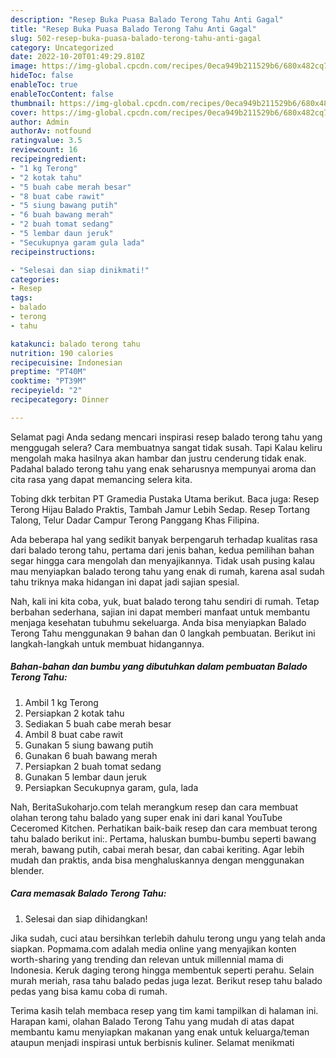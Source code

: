 ```yaml
---
description: "Resep Buka Puasa Balado Terong Tahu Anti Gagal"
title: "Resep Buka Puasa Balado Terong Tahu Anti Gagal"
slug: 502-resep-buka-puasa-balado-terong-tahu-anti-gagal
category: Uncategorized
date: 2022-10-20T01:49:29.810Z
image: https://img-global.cpcdn.com/recipes/0eca949b211529b6/680x482cq70/balado-terong-tahu-foto-resep-utama.jpg
hideToc: false
enableToc: true
enableTocContent: false
thumbnail: https://img-global.cpcdn.com/recipes/0eca949b211529b6/680x482cq70/balado-terong-tahu-foto-resep-utama.jpg
cover: https://img-global.cpcdn.com/recipes/0eca949b211529b6/680x482cq70/balado-terong-tahu-foto-resep-utama.jpg
author: Admin
authorAv: notfound
ratingvalue: 3.5
reviewcount: 16
recipeingredient:
- "1 kg Terong"
- "2 kotak tahu"
- "5 buah cabe merah besar"
- "8 buat cabe rawit"
- "5 siung bawang putih"
- "6 buah bawang merah"
- "2 buah tomat sedang"
- "5 lembar daun jeruk"
- "Secukupnya garam gula lada"
recipeinstructions:

- "Selesai dan siap dinikmati!"
categories:
- Resep
tags:
- balado
- terong
- tahu

katakunci: balado terong tahu 
nutrition: 190 calories
recipecuisine: Indonesian
preptime: "PT40M"
cooktime: "PT39M"
recipeyield: "2"
recipecategory: Dinner

---
```



Selamat pagi Anda sedang mencari inspirasi resep balado terong tahu yang menggugah selera? Cara membuatnya sangat tidak susah. Tapi Kalau keliru mengolah maka hasilnya akan hambar dan justru cenderung tidak enak. Padahal balado terong tahu yang enak seharusnya mempunyai aroma dan cita rasa yang dapat memancing selera kita.


Tobing dkk terbitan PT Gramedia Pustaka Utama berikut. Baca juga: Resep Terong Hijau Balado Praktis, Tambah Jamur Lebih Sedap. Resep Tortang Talong, Telur Dadar Campur Terong Panggang Khas Filipina.

Ada beberapa hal yang sedikit banyak berpengaruh terhadap kualitas rasa dari balado terong tahu, pertama dari jenis bahan, kedua pemilihan bahan segar hingga cara mengolah dan menyajikannya. Tidak usah pusing kalau mau menyiapkan balado terong tahu yang enak di rumah, karena asal sudah tahu triknya maka hidangan ini dapat jadi sajian spesial.


Nah, kali ini kita coba, yuk, buat balado terong tahu sendiri di rumah. Tetap berbahan sederhana, sajian ini dapat memberi manfaat untuk membantu menjaga kesehatan tubuhmu sekeluarga. Anda bisa menyiapkan Balado Terong Tahu menggunakan 9 bahan dan 0 langkah pembuatan. Berikut ini langkah-langkah untuk membuat hidangannya.

<!--inarticleads1-->

##### Bahan-bahan dan bumbu yang dibutuhkan dalam pembuatan Balado Terong Tahu:

1. Ambil 1 kg Terong
1. Persiapkan 2 kotak tahu
1. Sediakan 5 buah cabe merah besar
1. Ambil 8 buat cabe rawit
1. Gunakan 5 siung bawang putih
1. Gunakan 6 buah bawang merah
1. Persiapkan 2 buah tomat sedang
1. Gunakan 5 lembar daun jeruk
1. Persiapkan Secukupnya garam, gula, lada


Nah, BeritaSukoharjo.com telah merangkum resep dan cara membuat olahan terong tahu balado yang super enak ini dari kanal YouTube Ceceromed Kitchen. Perhatikan baik-baik resep dan cara membuat terong tahu balado berikut ini:. Pertama, haluskan bumbu-bumbu seperti bawang merah, bawang putih, cabai merah besar, dan cabai keriting. Agar lebih mudah dan praktis, anda bisa menghaluskannya dengan menggunakan blender. 

<!--inarticleads2-->

##### Cara memasak Balado Terong Tahu:


1. Selesai dan siap dihidangkan!

Jika sudah, cuci atau bersihkan terlebih dahulu terong ungu yang telah anda siapkan. Popmama.com adalah media online yang menyajikan konten worth-sharing yang trending dan relevan untuk millennial mama di Indonesia. Keruk daging terong hingga membentuk seperti perahu. Selain murah meriah, rasa tahu balado pedas juga lezat. Berikut resep tahu balado pedas yang bisa kamu coba di rumah. 

Terima kasih telah membaca resep yang tim kami tampilkan di halaman ini. Harapan kami, olahan Balado Terong Tahu yang mudah di atas dapat membantu kamu menyiapkan makanan yang enak untuk keluarga/teman ataupun menjadi inspirasi untuk berbisnis kuliner. Selamat menikmati

